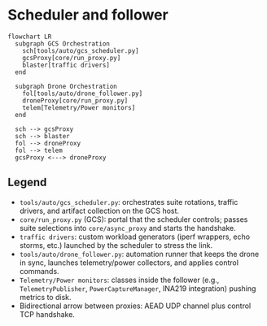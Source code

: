 # Scheduler and follower

```mermaid
flowchart LR
  subgraph GCS Orchestration
    sch[tools/auto/gcs_scheduler.py]
    gcsProxy[core/run_proxy.py]
    blaster[traffic drivers]
  end

  subgraph Drone Orchestration
    fol[tools/auto/drone_follower.py]
    droneProxy[core/run_proxy.py]
    telem[Telemetry/Power monitors]
  end

  sch --> gcsProxy
  sch --> blaster
  fol --> droneProxy
  fol --> telem
  gcsProxy <---> droneProxy
```

## Legend

- `tools/auto/gcs_scheduler.py`: orchestrates suite rotations, traffic drivers, and artifact collection on the GCS host.
- `core/run_proxy.py` (GCS): portal that the scheduler controls; passes suite selections into `core/async_proxy` and starts the handshake.
- `traffic drivers`: custom workload generators (iperf wrappers, echo storms, etc.) launched by the scheduler to stress the link.
- `tools/auto/drone_follower.py`: automation runner that keeps the drone in sync, launches telemetry/power collectors, and applies control commands.
- `Telemetry/Power monitors`: classes inside the follower (e.g., `TelemetryPublisher`, `PowerCaptureManager`, INA219 integration) pushing metrics to disk.
- Bidirectional arrow between proxies: AEAD UDP channel plus control TCP handshake.
